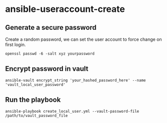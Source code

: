 # ansible-useraccount-create

## Generate a secure password

Create a random password, we can set the user account to force change on first login.

```
openssl passwd -6 -salt xyz yourpassword
```

## Encrypt password in vault

```
ansible-vault encrypt_string 'your_hashed_password_here' --name 'vault_local_user_password'
```

## Run the playbook

```
ansible-playbook create_local_user.yml --vault-password-file /path/to/vault_password_file

```
